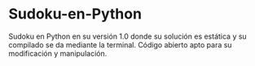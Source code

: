 # Sudoku-en-Python
Sudoku en Python en su versión 1.0 donde su solución es estática y su compilado se da mediante la terminal. Código abierto apto para su modificación y manipulación.

